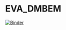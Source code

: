 # EVA_DMBEM

[![Binder](https://mybinder.org/badge_logo.svg)](https://mybinder.org/v2/gh/gdelamotte/EVA_DMBEM/HEAD)
